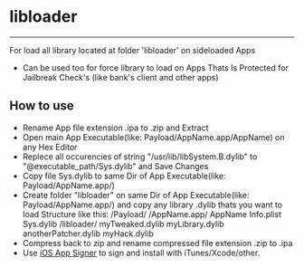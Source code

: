 # libloader
------

For load all library located at folder 'libloader' on sideloaded Apps
* Can be used too for force library to load on Apps Thats Is Protected for Jailbreak Check's (like bank's client and other apps)

How to use
------

* Rename App file extension .ipa to .zip and Extract
* Open main App Executable(like: Payload/AppName.app/AppName) on any Hex Editor
* Replece all occurencies of string "/usr/lib/libSystem.B.dylib" to "@executable_path/Sys.dylib" and Save Changes
* Copy file Sys.dylib to same Dir of App Executable(like: Payload/AppName.app/)
* Create folder "libloader" on same Dir of App Executable(like: Payload/AppName.app/) and copy any library .dylib thats you want to load
Structure like this:
    /Payload/
    	/AppName.app/
			AppName
			Info.plist
			Sys.dylib
			/libloader/
				myTweaked.dylib
				myLibrary.dylib
				anotherPatcher.dylib
				myHack.dylib
* Compress back to zip and rename compressed file extension .zip to .ipa
* Use [iOS App Signer](https://dantheman827.github.io/ios-app-signer/) to sign and install with iTunes/Xcode/other.

